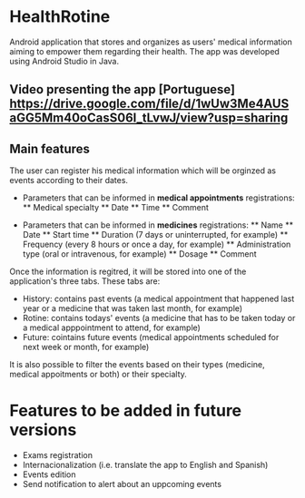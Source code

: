 # HealthRotine
Android application that stores and organizes as users' medical information aiming to empower them regarding their health.
The app was developed using Android Studio in Java.

## Video presenting the app [Portuguese] https://drive.google.com/file/d/1wUw3Me4AUSaGG5Mm40oCasS06I_tLvwJ/view?usp=sharing

## Main features
The user can register his medical information which will be orginzed as events according to their dates.

* Parameters that can be informed in **medical appointments** registrations:
** Medical specialty
** Date
** Time
** Comment

* Parameters that can be informed in **medicines** registrations:
** Name 
** Date 
** Start time
** Duration (7 days or uninterrupted, for example)
** Frequency (every 8 hours or once a day, for example)
** Administration type (oral or intravenous, for example)
** Dosage
** Comment

Once the information is regitred, it will be stored into one of the application's three tabs. These tabs are:
* History: contains past events (a medical appointment that happened last year or a medicine that was taken last month, for example)
* Rotine: contains todays' events (a medicine that has to be taken today or a medical apppointment to attend, for example)
* Future: cointains future events (medical appointments scheduled for next week or month, for example)

It is also possible to filter the events based on their types (medicine, medical appoitments or both) or their specialty.

# Features to be added in future versions
* Exams registration
* Internacionalization (i.e. translate the app to English and Spanish)
* Events edition
* Send notification to alert about an uppcoming events

